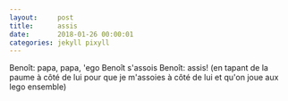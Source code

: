 ```yaml
---
layout:     post
title:      assis
date:       2018-01-26 00:00:01
categories: jekyll pixyll
---
```


Benoît: papa, papa, 'ego 
Benoît s'assois
Benoît: assis!  (en tapant de la paume à côté de lui pour que je m'assoies à côté de lui et qu'on joue aux lego ensemble)

